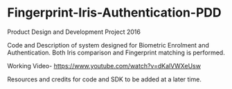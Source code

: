 # Fingerprint-Iris-Authentication-PDD
Product Design and Development Project 2016

Code and Description of system designed for Biometric Enrolment and Authentication. Both Iris comparison and Fingerprint matching is performed. 

Working Video- https://www.youtube.com/watch?v=dKalVWXeUsw

Resources and credits for code and SDK to be added at a later time. 

